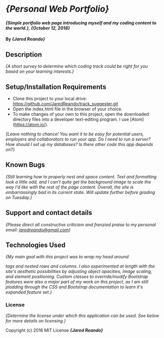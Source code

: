 # _{Personal Web Portfolio}_

#### _{Simple portfolio web page introducing myself and my coding content to the world.}, {October 12, 2018}_

#### By _**{Jared Reando}**_

## Description

_{A short survey to determine which coding track could be right for you based on your learning interests.}_

## Setup/Installation Requirements

* Clone this project to your local drive: https://github.com/JaredReando/track_suggester.git
* Open the index.html file in the browser of your choice.
* To make changes of your own to this project, open the downloaded directory files into a developer text-editing program. I use [Atom] (https://atom.io/).


_{Leave nothing to chance! You want it to be easy for potential users, employers and collaborators to run your app. Do I need to run a server? How should I set up my databases? Is there other code this app depends on?}_

## Known Bugs

_{Still learning how to properly nest and space content. Text and formatting look a little odd, and I can't quite get the background image to scale the way I'd like with the rest of the page content. Overall, the site is embarrassingly bad in its current state. Will update further before grading on Tuesday.}_

## Support and contact details

_{Please direct all constructive criticism and frenzied praise to my personal email: jaredreando@gmail.com}_

## Technologies Used

_{My main goal with this project was to wrap my head around <div> tags and nested rows and columns. I also experimented at length with the site's aesthetic possibilities by adjusting object opacities, image scaling, and element positioning. Custom classes to override/modify Bootstrap features were also a major part of my work on this project, as I am still plodding through the CSS and Bootstrap documentation to learn it's expanded feature set.}_

### License

*{Determine the license under which this application can be used.  See below for more details on licensing.}*

Copyright (c) 2016 MIT License **_{Jared Reando}_**
